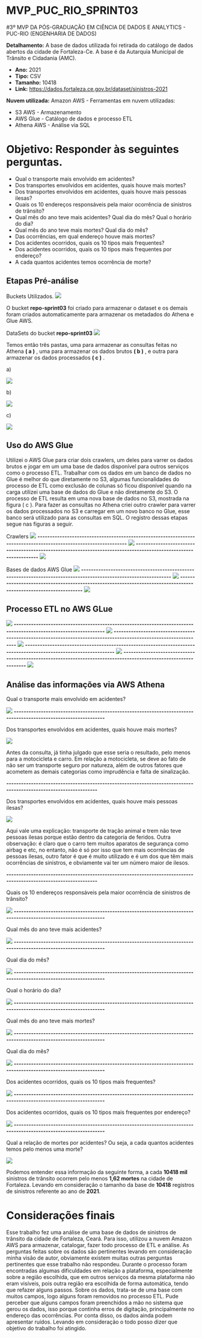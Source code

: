 # MVP_PUC_RIO_SPRINT03
#3º MVP DA PÓS-GRADUAÇÃO EM CIÊNCIA DE DADOS E ANALYTICS - PUC-RIO (ENGENHARIA DE DADOS)

**Detalhamento:** A base de dados utilizada foi retirada do catálogo de dados abertos da cidade de Fortaleza-Ce. A base é da Autarquia Municipal de Trânsito e Cidadania (AMC).
-   **Ano:** 2021
-   **Tipo:** CSV
- **Tamanho:** 10418
-   **Link:** https://dados.fortaleza.ce.gov.br/dataset/sinistros-2021

**Nuvem utilizada:** Amazon AWS - Ferramentas em nuvem utilizadas:
-   S3 AWS - Armazenamento
-   AWS Glue - Catálogo de dados e processo ETL
-   Athena AWS - Análise via SQL

# Objetivo: Responder às seguintes perguntas.

-   Qual o transporte mais envolvido em acidentes?
-   Dos transportes envolvidos em acidentes, quais houve mais mortes?
-   Dos transportes envolvidos em acidentes, quais houve mais pessoas ilesas?
-   Quais os 10 endereços responsáveis pela maior ocorrência de sinistros de trânsito?
-   Qual mês do ano teve mais acidentes? Qual dia do mês? Qual o horário do dia?
-   Qual mês do ano teve mais mortes? Qual dia do mês?
-   Das ocorrências, em qual endereço houve mais mortes?
-   Dos acidentes ocorridos, quais os 10 tipos mais frequentes?
-   Dos acidentes ocorridos, quais os 10 tipos mais frequentes por endereço? 
-   A cada quantos acidentes temos ocorrência de morte?

## **Etapas Pré-análise**

Buckets Utilizados.
![](figuras/buckets.PNG)

O bucket **repo-sprint03** foi criado para armazenar o dataset e os demais foram criados automaticamente para armazenar os metadados do Athena e Glue AWS.

DataSets do bucket **repo-sprint03**
![](figuras/dentro_bucket.PNG)

Temos então três pastas, uma para armazenar as consultas feitas no Athena **( a )** , uma para armazenar os dados brutos **( b )** , e outra para armazenar os dados processados **( c )** .

a)

![](figuras/consultas_salvas.PNG)

b)

![](figuras/dados_brutos.PNG)

c)

![](figuras/dados_processados.PNG)

## Uso do AWS Glue

Utilizei o AWS Glue para criar dois crawlers, um deles para varrer os dados brutos e jogar em um uma base de dados disponível para outros serviços como o processo ETL. Trabalhar com os dados em um banco de dados no Glue é melhor do que diretamente no S3, algumas funcionalidades do processo de ETL como exclusão de colunas só ficou disponível quando na carga utilizei uma base de dados do Glue e não diretamente do S3. O processo de ETL resulta em uma nova base de dados no S3, mostrada na figura ( c ). Para fazer as consultas no Athena criei outro crawler para varrer os dados processados no S3 e carregar em um novo banco no Glue, esse banco será utilizado para as consultas em SQL. O registro dessas etapas segue nas figuras a seguir.

Crawlers
![](figuras/crawlers.PNG)
  **-----------------------------------------------------------------------------------------------------------------**
![](figuras/crawler_data_source.PNG)
  **-----------------------------------------------------------------------------------------------------------------**
![](figuras/crawler_dados_processados_datasource.PNG)

Bases de dados AWS Glue
![](figuras/bancos_glue.PNG)
  **-----------------------------------------------------------------------------------------------------------------**
![](figuras/tabelas_banco_dados_brutos_glue.PNG)
  **-----------------------------------------------------------------------------------------------------------------**
![](figuras/tabelas_banco_dados_processados_glue.PNG)

## Processo ETL no AWS GLue
![](figuras/ETL_visual.PNG)
  **-----------------------------------------------------------------------------------------------------------------**
![](figuras/etl_01.PNG)
  **-----------------------------------------------------------------------------------------------------------------**
![](figuras/etl_02.PNG)
  **-----------------------------------------------------------------------------------------------------------------**
![](figuras/etl_04.PNG)
  **-----------------------------------------------------------------------------------------------------------------**
![](figuras/etl_03.PNG) 

## Análise das informações via AWS Athena

Qual o transporte mais envolvido em acidentes?

![](figuras/resposta_01.PNG)
  **-----------------------------------------------------------------------------------------------------------------**
  
Dos transportes envolvidos em acidentes, quais houve mais mortes?

![](figuras/resposta_02.PNG)

Antes da consulta, já tinha julgado que esse seria o resultado, pelo menos para a motocicleta e carro. Em relação a motocicleta, se deve ao fato de não ser um transporte seguro por natureza, além de outros fatores que acometem as demais categorias como imprudência e falta de sinalização.
  
  **-----------------------------------------------------------------------------------------------------------------**
  
Dos transportes envolvidos em acidentes, quais houve mais pessoas ilesas?

![](figuras/resposta_03.PNG)

Aqui vale uma explicação: transporte de tração animal e trem não teve pessoas ilesas porque estão dentro da categoria de feridos. Outra observação: é claro que o carro tem muitos aparatos de segurança como airbag e etc, no entanto, não é só por isso que tem mais ocorrências de pessoas ilesas, outro fator é que é muito utilizado e é um dos que têm mais ocorrências de sinistros, e obviamente vai ter um número maior de ilesos. 

  **-----------------------------------------------------------------------------------------------------------------**
  
Quais os 10 endereços responsáveis pela maior ocorrência de sinistros de trânsito?

![](figuras/resposta_04.PNG)
  **-----------------------------------------------------------------------------------------------------------------**
  
Qual mês do ano teve mais acidentes?

![](figuras/resposta_05.PNG)
  **-----------------------------------------------------------------------------------------------------------------**
  
 Qual dia do mês?
 
![](figuras/resposta_05_b.PNG)
  **-----------------------------------------------------------------------------------------------------------------**
  
Qual o horário do dia?

![](figuras/resposta_05_c.PNG)
  **-----------------------------------------------------------------------------------------------------------------**
  
Qual mês do ano teve mais mortes?

![](figuras/resposta_06.PNG)
  **-----------------------------------------------------------------------------------------------------------------**
  
 Qual dia do mês?
 
![](figuras/resposta_06_b.PNG)
  **-----------------------------------------------------------------------------------------------------------------**
  
Dos acidentes ocorridos, quais os 10 tipos mais frequentes?

![](figuras/resposta_07.PNG)
  **-----------------------------------------------------------------------------------------------------------------**
  
Dos acidentes ocorridos, quais os 10 tipos mais frequentes por endereço?

![](figuras/resposta_08.PNG)
  **-----------------------------------------------------------------------------------------------------------------**
  
Qual a relação de mortes por acidentes? Ou seja, a cada quantos acidentes temos pelo menos uma morte?

![](figuras/resposta_09.PNG)

Podemos entender essa informação da seguinte forma, a cada **10418 mil** sinistros de trânsito ocorrem pelo menos **1,62 mortes** na cidade de Fortaleza. Levando em consideração o tamanho da base de **10418** registros de sinistros referente ao ano de **2021**.

# Considerações finais

Esse trabalho fez uma análise de uma base de dados de sinistros de trânsito da cidade de Fortaleza, Ceará. Para isso, utilizou a nuvem Amazon AWS para armazenar, catalogar, fazer todo processo de ETL e análise. As perguntas feitas sobre os dados são pertinentes levando em consideração minha visão de autor, obviamente existem muitas outras perguntas pertinentes que esse trabalho não respondeu. Durante o processo foram encontradas algumas dificuldades em relação a plataforma, especialmente sobre a região escolhida, que em outros serviços da mesma plataforma não eram visíveis, pois outra região era escolhida de forma automática, tendo que refazer alguns passos. Sobre os dados, trata-se de uma base com muitos campos, logo alguns foram removidos no processo ETL. Pude perceber que alguns campos foram preenchidos a mão no sistema que gerou os dados, isso porque continha erros de digitação, principalmente no endereço das ocorrências. Por conta disso, os dados ainda podem apresentar ruídos. Levando em consideração o todo posso dizer que objetivo do trabalho foi atingido.

